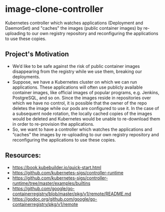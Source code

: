 # image-clone-controller
Kubernetes controller which watches applications (Deployment and DaemonSet) and "caches" the images (public container images) by re-uploading to our own registry repository and reconfiguring the applications to use these copies.

## Project's Motivation
- We’d like to be safe against the risk of public container images disappearing from the registry while we use them, breaking our deployments. 
- Suppose, we have a Kubernetes cluster on which we can run applications. These applications will often use publicly available container images, like official images of popular programs, e.g. Jenkins, PostgreSQL, and so on. Since the images reside in repositories over which we have no control, it is possible that the owner of the repo deletes the image while our pods are configured to use it. In the case of a subsequent node rotation, the locally cached copies of the images would be deleted and Kubernetes would be unable to re-download them in order to re-provision the applications.
- So, we want to have a controller which watches the applications and “caches” the images by re-uploading to our own registry repository and reconfiguring the applications to use these copies.
 

## Resources:
- https://book.kubebuilder.io/quick-start.html
- https://github.com/kubernetes-sigs/controller-runtime  
- https://github.com/kubernetes-sigs/controller-runtime/tree/master/examples/builtins  
- https://github.com/google/go-containerregistry/blob/master/pkg/v1/remote/README.md  
- https://godoc.org/github.com/google/go-containerregistry/pkg/v1/remote  




